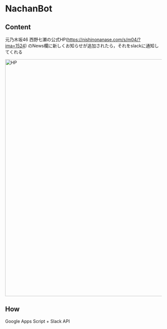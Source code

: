 # NachanBot

## Content
元乃木坂46 西野七瀬の公式HP(https://nishinonanase.com/s/m04/?ima=1524) のNews欄に新しくお知らせが追加されたら，それをslackに通知してくれる

<div text-align:center;><img width="763" alt="HP" src="https://user-images.githubusercontent.com/53333096/115532171-83056c00-a2d0-11eb-8f75-27ef629ffc89.png"></div>

## How
Google Apps Script + Slack API
